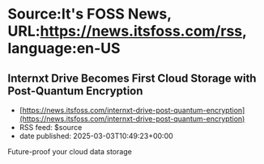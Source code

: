 # Source:It's FOSS News, URL:https://news.itsfoss.com/rss, language:en-US

## Internxt Drive Becomes First Cloud Storage with Post-Quantum Encryption
 - [https://news.itsfoss.com/internxt-drive-post-quantum-encryption](https://news.itsfoss.com/internxt-drive-post-quantum-encryption)
 - RSS feed: $source
 - date published: 2025-03-03T10:49:23+00:00

Future-proof your cloud data storage

